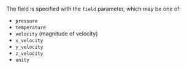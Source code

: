 The field is specified with the `field` parameter, which may be one of:

- `pressure`
- `temperature`
- `velocity` (magnitude of velocity)
- `x_velocity`
- `y_velocity`
- `z_velocity`
- `unity`
